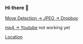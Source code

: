 ### Hi there 👋

[Move Detection -> JPEG -> Dropbox](https://rezonn.github.io/rezonn/jpeg2dropbox.html)

[mp4 -> Youtube](https://rezonn.github.io/rezonn/) not working yet

[Location](https://rezonn.github.io/rezonn/geolocation.htm)
